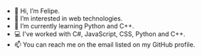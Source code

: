 - 👋 Hi, I’m Felipe.
- 👀 I’m interested in web technologies.
- 🌱 I’m currently learning Python and C++.
- 💻 I've worked with C#, JavaScript, CSS, Python and C++.
- 📫 You can reach me on the email listed on my GitHub profile.

<!---
febog/febog is a ✨ special ✨ repository because its `README.md` (this file) appears on your GitHub profile.
You can click the Preview link to take a look at your changes.
--->
